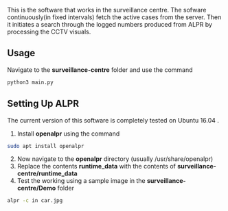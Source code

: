 This is the software that works in the surveillance centre. The sofware continuously(in fixed intervals) fetch the active cases from the server. Then it initiates a search through the logged numbers produced from ALPR by processing the CCTV visuals.

## Usage
Navigate to the **surveillance-centre** folder and use the command
```bash
python3 main.py
```
## Setting Up ALPR
The current version of this software is completely tested on Ubuntu 16.04 .

1. Install **openalpr** using the command
```bash
sudo apt install openalpr
```
2. Now navigate to the **openalpr** directory (usually /usr/share/openalpr)
3. Replace the contents **runtime_data** with the contents of **surveillance-centre/runtime_data**
4. Test the working using a sample image in the **surveillance-centre/Demo** folder 
```bash
alpr -c in car.jpg
```
